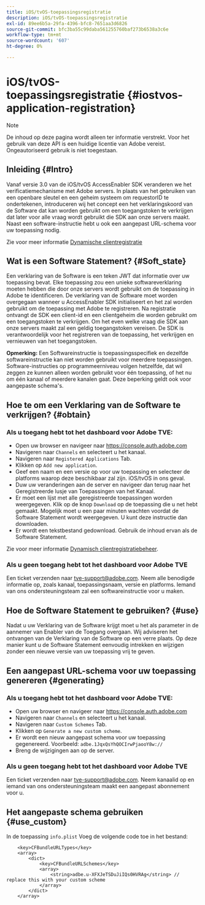 ```yaml
---
title: iOS/tvOS-toepassingsregistratie
description: iOS/tvOS-toepassingsregistratie
exl-id: 89ee6b5a-29fa-4396-bfc8-7651aa3d6826
source-git-commit: bfc3ba55c99daba561255760baf273b6538a3c6e
workflow-type: tm+mt
source-wordcount: '607'
ht-degree: 0%

---
```


# iOS/tvOS-toepassingsregistratie {#iostvos-application-registration}

>[!NOTE]
>
>De inhoud op deze pagina wordt alleen ter informatie verstrekt. Voor het gebruik van deze API is een huidige licentie van Adobe vereist. Ongeautoriseerd gebruik is niet toegestaan.

## Inleiding {#Intro}

Vanaf versie 3.0 van de iOS/tvOS AccessEnabler SDK veranderen we het verificatiemechanisme met Adobe servers. In plaats van het gebruiken van een openbare sleutel en een geheim systeem om requestorID te ondertekenen, introduceren wij het concept een het verklaringskoord van de Software dat kan worden gebruikt om een toegangstoken te verkrijgen dat later voor alle vraag wordt gebruikt die SDK aan onze servers maakt. Naast een software-instructie hebt u ook een aangepast URL-schema voor uw toepassing nodig.

Zie voor meer informatie [Dynamische clientregistratie](/help/authentication/dynamic-client-registration.md)

## Wat is een Software Statement? {#Soft_state}

Een verklaring van de Software is een teken JWT dat informatie over uw toepassing bevat. Elke toepassing zou een unieke softwareverklaring moeten hebben die door onze servers wordt gebruikt om de toepassing in Adobe te identificeren. De verklaring van de Software moet worden overgegaan wanneer u AccessEnabler SDK initialiseert en het zal worden gebruikt om de toepassing met Adobe te registreren. Na registratie ontvangt de SDK een client-id en een clientgeheim die worden gebruikt om een toegangstoken te verkrijgen. Om het even welke vraag die SDK aan onze servers maakt zal een geldig toegangstoken vereisen. De SDK is verantwoordelijk voor het registreren van de toepassing, het verkrijgen en vernieuwen van het toegangstoken.

**Opmerking:** Een Softwareinstructie is toepassingsspecifiek en dezelfde softwareinstructie kan niet worden gebruikt voor meerdere toepassingen. Software-instructies op programmeerniveau volgen hetzelfde, dat wil zeggen ze kunnen alleen worden gebruikt voor één toepassing, of het nu om één kanaal of meerdere kanalen gaat. Deze beperking geldt ook voor aangepaste schema&#39;s.

## Hoe te om een Verklaring van de Software te verkrijgen? {#obtain}

### Als u toegang hebt tot het dashboard voor Adobe TVE:

- Open uw browser en navigeer naar <https://console.auth.adobe.com>
- Navigeren naar `Channels` en selecteert u het kanaal.
- Navigeren naar `Registered Applications` Tab.
- Klikken op `Add new application`.
- Geef een naam en een versie op voor uw toepassing en selecteer de platforms waarop deze beschikbaar zal zijn. iOS/tvOS in ons geval.
- Duw uw veranderingen aan de server en navigeer dan terug naar het Geregistreerde lusje van Toepassingen van het Kanaal.
- Er moet een lijst met alle geregistreerde toepassingen worden weergegeven. Klik op de knop   `Download` op de toepassing die u net hebt gemaakt. Mogelijk moet u een paar minuten wachten voordat de Software Statement wordt weergegeven. U kunt deze instructie dan downloaden.
- Er wordt een tekstbestand gedownload. Gebruik de inhoud ervan als de Software Statement.

Zie voor meer informatie [Dynamisch clientregistratiebeheer](/help/authentication/dynamic-client-registration-management.md).

### Als u geen toegang hebt tot het dashboard voor Adobe TVE

Een ticket verzenden naar <tve-support@adobe.com>. Neem alle benodigde informatie op, zoals kanaal, toepassingsnaam, versie en platforms. Iemand van ons ondersteuningsteam zal een softwareinstructie voor u maken.

## Hoe de Software Statement te gebruiken? {#use}

Nadat u uw Verklaring van de Software krijgt moet u het als parameter in de aannemer van Enabler van de Toegang overgaan. Wij adviseren het ontvangen van de Verklaring van de Software op een verre plaats. Op deze manier kunt u de Software Statement eenvoudig intrekken en wijzigen zonder een nieuwe versie van uw toepassing vrij te geven.

## Een aangepast URL-schema voor uw toepassing genereren {#generating}

### Als u toegang hebt tot het dashboard voor Adobe TVE:

- Open uw browser en navigeer naar <https://console.auth.adobe.com>
- Navigeren naar `Channels` en selecteert u het kanaal.
- Navigeren naar `Custom Schemes` Tab.
- Klikken op `Generate a new custom scheme`.
- Er wordt een nieuw aangepast schema voor uw toepassing gegenereerd. Voorbeeld: `adbe.1JqxQsYhQOCIrwPjaooY8w://`
- Breng de wijzigingen aan op de server.

### Als u geen toegang hebt tot het dashboard voor Adobe TVE

Een ticket verzenden naar <tve-support@adobe.com>. Neem kanaalid op en iemand van ons ondersteuningsteam maakt een aangepast abonnement voor u.

## Het aangepaste schema gebruiken {#use_custom}

In de toepassing `info.plist` Voeg de volgende code toe in het bestand:

```plist
    <key>CFBundleURLTypes</key>
    <array>
        <dict>
            <key>CFBundleURLSchemes</key>
            <array>
                <string>adbe.u-XFXJeTSDuJiIQs0HVRAg</string> // replace this with your custom scheme
            </array>
        </dict>
    </array>
```
